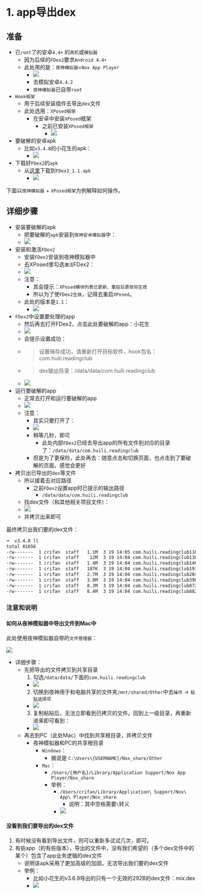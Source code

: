 # 1. app导出dex

## 准备

* 已`root`了的安卓`4.4+` 的`真机`或`模拟器`
  * 因为后续的`FDex2`要求`Android 4.4+`
  * 此处用的是：`夜神模拟器`=`Nox App Player`
    * ![](../../../assets/img/nox_android_emulator_4_4_2.png)
    * 去模拟安卓`4.4.2`
    * `夜神模拟器`已自带`root`
* `Hook框架`
  * 用于后续安装插件去导出`dex`文件
  * 此处选用：`XPosed框架`
    * 在安卓中安装`XPosed`框架
      * 之前已安装`XPosed框架`
        * ![](../../../assets/img/nox_android_xposed_installer.png)
* 要破解的安卓apk
  * 比如`v3.4.8`的小花生的apk：
    * ![](../../../assets/img/apk_to_install_to_android.png)
* 下载好`FDex2`的`apk`
  * 从[这里](https://download.csdn.net/download/crifan/11057898)下载到`FDex2_1.1.apk`
    * ![](../../../assets/img/downloaded_fdex2_1_1_apk.png)

下面以`夜神模拟器` + `XPosed框架`为例解释如何操作。

## 详细步骤

* 安装要破解的apk
  * 把要破解的`apk`安装到`夜神安卓模拟器`中：
  * ![](../../../assets/img/install_apk_to_android_emulator.png)
* 安装和激活`FDex2`
  * 安装`FDex2`安装到夜神模拟器中
  * 去XPosed里勾选`激活`FDex2：
  * ![](../../../assets/img/installed_fdex2_to_xposed.png)
  * 注意：
    * 其会提示：`XPosed模块列表已更新，重启后更改将生效`
    * 所以为了使`FDex2生效`，记得去重启`XPosed`。
  * 此处的版本是`1.1`：
    * ![](../../../assets/img/current_fdex2_version.png)
* `FDex2`中设置要处理的app
  * 然后再去打开FDex2，点击此处要破解的app：小花生
  * ![](../../../assets/img/fdex2_click_app.png)
  * 会提示设置成功：
  * > 设置保存成功，请重新打开目标软件，hook包名：com.huili.readingclub
  * > dex输出目录：/data/data/com.huili.readingclub
  * ![](../../../assets/img/fdex2_notice_choose_ok.png)
* 运行要破解的app
  * 正常去打开和运行要破解的app
  * ![](../../../assets/img/nox_run_app.png)
  * 注意：
    * 其实只要打开了：
    * ![](../../../assets/img/running_androd_app.png)
    * 稍等几秒，即可
      * 此处内部`FDex2`已经去导出app的所有文件到对应的目录了：`/data/data/com.huili.readingclub`
    * 但是为了更保险，此处再去：随意点击和切换页面，也点击到了要破解的页面，感觉会更好
* 拷贝出已导出的`dex`等文件
  * 所以接着去对应路径
    * 之前`FDex2`设置app时已提示的输出路径
      * `/data/data/com.huili.readingclub`
  * 找dex文件（和其他相关项目文件）：
  * ![](../../../assets/img/data_data_exported_dex.png)
  * 并拷贝出来即可

最终拷贝出我们要的dex文件：

```bash
➜  v3.4.8 ll
total 81656
-rw-------  1 crifan  staff   1.1M  3 19 14:05 com.huili.readingclub1166288.dex
-rw-------  1 crifan  staff    12M  3 19 14:04 com.huili.readingclub13088280.dex
-rw-------  1 crifan  staff   1.4M  3 19 14:04 com.huili.readingclub1461452.dex
-rw-------  1 crifan  staff   187K  3 19 14:04 com.huili.readingclub191572.dex
-rw-------  1 crifan  staff   2.7M  3 19 14:04 com.huili.readingclub2847840.dex
-rw-------  1 crifan  staff   3.8M  3 19 14:04 com.huili.readingclub3986968.dex
-rw-------  1 crifan  staff   8.3M  3 19 14:04 com.huili.readingclub8725900.dex
-rw-------  1 crifan  staff   8.4M  3 19 14:04 com.huili.readingclub8825612.dex
```

### 注意和说明

#### 如何从夜神模拟器中导出文件到Mac中

此处使用夜神模拟器自带的`文件管理器`：

![](../../../assets/img/nox_file_browser.png)

* 详细步骤：
  * 先把导出的文件拷贝到共享目录
    1. 勾选`/data/data/`下面的`com.huili.readingclub`
      * ![](../../../assets/img/browser_select_exported_folder.png)
    2. 切换到夜神用于和电脑共享的文件夹`/mnt/shared/Other`中去`操作` -> `粘贴选择项`
      * ![](../../../assets/img/browser_paste_selected.png)
    3. 复制粘贴后，无法立即看到已拷贝的文件。回到上一级目录，再重新进来即可看到：
      * ![](../../../assets/img/browser_pasted_files.png)
  * 再去到PC（此处Mac）中找到共享根目录，并拷贝文件
    * 夜神模拟器和PC的共享根目录
      * `Windows`：
        * 据说是 `C:\Users\{USERNAME}/Nox_share/Other`
      * `Mac`：
        * `/Users/{用户名}/Library/Application Support/Nox App Player/Nox_share`
        * 举例：
          * `/Users/crifan/Library/Application\ Support/Nox\ App\ Player/Nox_share`
            * 说明：其中空格需要`\`转义
          * ![](../../../assets/img/mac_nox_shared_files.png)

#### 没看到我们要导出的dex文件

1. 有时候没有看到导出文件，则可以重新多试试几次，即可。
2. 有些app（的有些版本），导出的文件中，没有我们希望的（多个dex文件中的某个）包含了app业务逻辑的dex文件
   * 说明该apk采用了更加高级的加固，无法导出我们要的dex文件
   * 举例：
     * 比如小花生的v3.6.9导出的只有一个无效的292B的dex文件：mix.dex
     * ![](../../../assets/img/exported_invalid_mix_dex.png)
